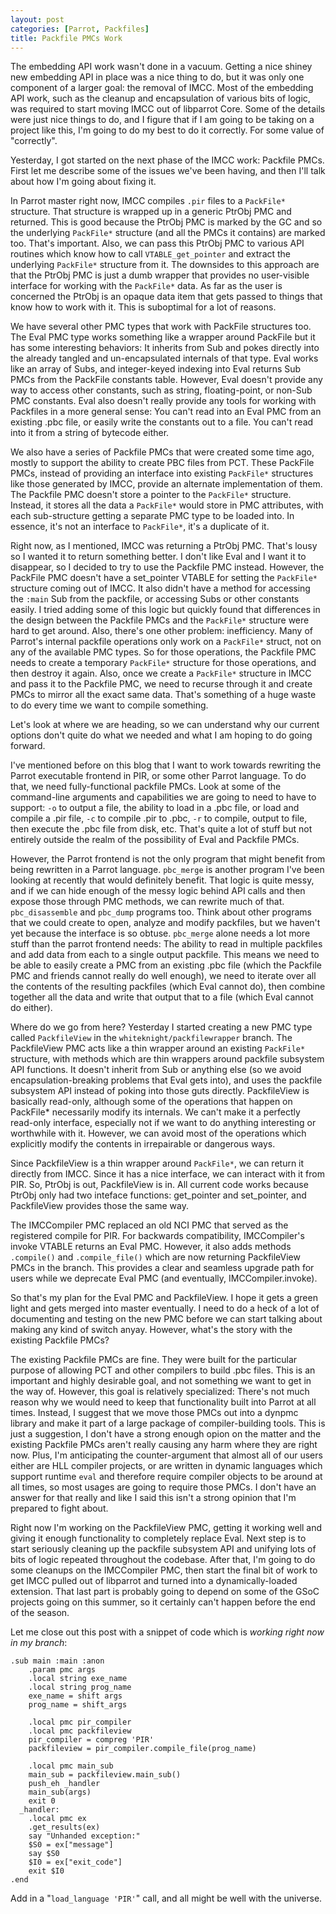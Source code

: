 ```yaml
---
layout: post
categories: [Parrot, Packfiles]
title: Packfile PMCs Work
---
```


The embedding API work wasn't done in a vacuum. Getting a nice shiney new
embedding API in place was a nice thing to do, but it was only one component
of a larger goal: the removal of IMCC. Most of the embedding API work, such
as the cleanup and encapsulation of various bits of logic, was required to
start moving IMCC out of libparrot Core. Some of the details were just nice
things to do, and I figure that if I am going to be taking on a project like
this, I'm going to do my best to do it correctly. For some value of
"correctly".

Yesterday, I got started on the next phase of the IMCC work: Packfile PMCs.
First let me describe some of the issues we've been having, and then I'll talk
about how I'm going about fixing it.

In Parrot master right now, IMCC compiles `.pir` files to a `PackFile*`
structure. That structure is wrapped up in a generic PtrObj PMC and returned.
This is good because the PtrObj PMC is marked by the GC and so the underlying
`PackFile*` structure (and all the PMCs it contains) are marked too. That's
important. Also, we can pass this PtrObj PMC to various API routines which
know how to call `VTABLE_get_pointer` and extract the underlying `PackFile*`
structure from it. The downsides to this approach are that the PtrObj PMC is
just a dumb wrapper that provides no user-visible interface for working with
the `PackFile*` data. As far as the user is concerned the PtrObj is an opaque
data item that gets passed to things that know how to work with it. This is
suboptimal for a lot of reasons.

We have several other PMC types that work with PackFile structures too. The
Eval PMC type works something like a wrapper around PackFile but it has some
interesting behaviors: It inherits from Sub and pokes directly into the
already tangled and un-encapsulated internals of that type. Eval works like an
array of Subs, and integer-keyed indexing into Eval returns Sub PMCs from the
PackFile constants table. However, Eval doesn't provide any way to access
other constants, such as string, floating-point, or non-Sub PMC constants.
Eval also doesn't really provide any tools for working with Packfiles in a
more general sense: You can't read into an Eval PMC from an existing .pbc
file, or easily write the constants out to a file. You can't read into it from
a string of bytecode either.

We also have a series of Packfile PMCs that were created some time ago, mostly
to support the ability to create PBC files from PCT. These PackFile PMCs,
instead of providing an interface into existing `PackFile*` structures like
those generated by IMCC, provide an alternate implementation of them. The
Packfile PMC doesn't store a pointer to the `PackFile*` structure. Instead,
it stores all the data a `PackFile*` would store in PMC attributes, with each
sub-structure getting a separate PMC type to be loaded into. In essence, it's
not an interface to `PackFile*`, it's a duplicate of it.

Right now, as I mentioned, IMCC was returning a PtrObj PMC. That's lousy so I
wanted it to return something better. I don't like Eval and I want it to
disappear, so I decided to try to use the Packfile PMC instead. However, the
PackFile PMC doesn't have a set_pointer VTABLE for setting the `PackFile*`
structure coming out of IMCC. It also didn't have a method for accessing the
`:main` Sub from the packfile, or accessing Subs or other constants easily. I
tried adding some of this logic but quickly found that differences in the
design between the Packfile PMCs and the `PackFile*` structure were hard to
get around. Also, there's one other problem: inefficiency. Many of Parrot's
internal packfile operations only work on a `PackFile*` struct, not on any of
the available PMC types. So for those operations, the Packfile PMC needs to
create a temporary `PackFile*` structure for those operations, and then
destroy it again. Also, once we create a `PackFile*` structure in IMCC and
pass it to the Packfile PMC, we need to recurse through it and create PMCs to
mirror all the exact same data. That's something of a huge waste to do every
time we want to compile something.

Let's look at where we are heading, so we can understand why our current
options don't quite do what we needed and what I am hoping to do going
forward.

I've mentioned before on this blog that I want to work towards rewriting the
Parrot executable frontend in PIR, or some other Parrot language. To do that,
we need fully-functional packfile PMCs. Look at some of the command-line
arguments and capabilities we are going to need to have to support: `-o` to
output a file, the ability to load in a .pbc file, or load and compile a .pir
file, `-c` to compile .pir to .pbc, `-r` to compile, output to file, then
execute the .pbc file from disk, etc. That's quite a lot of stuff but not
entirely outside the realm of the possibility of Eval and Packfile PMCs.

However, the Parrot frontend is not the only program that might benefit from
being rewritten in a Parrot language. `pbc_merge` is another program I've
been looking at recently that would definitely benefit. That logic is quite
messy, and if we can hide enough of the messy logic behind API calls and then
expose those through PMC methods, we can rewrite much of that.
`pbc_disassemble` and `pbc_dump` programs too. Think about other programs that
we could create to open, analyze and modify packfiles, but we haven't yet
because the interface is so obtuse. `pbc_merge` alone needs a lot more stuff
than the parrot frontend needs: The ability to read in multiple packfiles and
add data from each to a single output packfile. This means we need to be able
to easily create a PMC from an existing .pbc file (which the Packfile PMC and
friends cannot really do well enough), we need to iterate over all the
contents of the resulting packfiles (which Eval cannot do), then combine
together all the data and write that output that to a file (which Eval cannot
do either).

Where do we go from here? Yesterday I started creating a new PMC type called
`PackfileView` in the `whiteknight/packfilewrapper` branch. The PackfileView
PMC acts like a thin wrapper around an existing `PackFile*` structure, with
methods which are thin wrappers around packfile subsystem API functions. It
doesn't inherit from Sub or anything else (so we avoid encapsulation-breaking
problems that Eval gets into), and uses the packfile subsystem API instead of
poking into those guts directly. PackfileView is basically read-only, although
some of the operations that happen on PackFile* necessarily modify its
internals. We can't make it a perfectly read-only interface, especially not if
we want to do anything interesting or worthwhile with it. However, we can
avoid most of the operations which explicitly modify the contents in
irrepairable or dangerous ways.

Since PackfileView is a thin wrapper around `PackFile*`, we can return it
directly from IMCC. Since it has a nice interface, we can interact with it
from PIR. So, PtrObj is out, PackfileView is in. All current code works
because PtrObj only had two inteface functions: get_pointer and set_pointer,
and PackfileView provides those the same way.

The IMCCompiler PMC replaced an old NCI PMC that served as the registered
compile for PIR. For backwards compatibility, IMCCompiler's invoke VTABLE
returns an Eval PMC. However, it also adds methods `.compile()` and
`.compile_file()` which are now returning PackfileView PMCs in the branch.
This provides a clear and seamless upgrade path for users while we deprecate
Eval PMC (and eventually, IMCCompiler.invoke).

So that's my plan for the Eval PMC and PackfileView. I hope it gets a green
light and gets merged into master eventually. I need to do a heck of a lot
of documenting and testing on the new PMC before we can start talking about
making any kind of switch anyay. However, what's the story with the existing
Packfile PMCs?

The existing Packfile PMCs are fine. They were built for the particular
purpose of allowing PCT and other compilers to build .pbc files. This is an
important and highly desirable goal, and not something we want to get in the
way of. However, this goal is relatively specialized: There's not much reason
why we would need to keep that functionality built into Parrot at all times.
Instead, I suggest that we move those PMCs out into a dynpmc library and make
it part of a large package of compiler-building tools. This is just a
suggestion, I don't have a strong enough opion on the matter and the existing
Packfile PMCs aren't really causing any harm where they are right now. Plus,
I'm anticipating the counter-argument that almost all of our users either are
HLL compiler projects, or are written in dynamic languages which support
runtime `eval` and therefore require compiler objects to be around at all
times, so most usages are going to require those PMCs. I don't have an answer
for that really and like I said this isn't a strong opinion that I'm prepared
to fight about.

Right now I'm working on the PackfileView PMC, getting it working well and
giving it enough functionality to completely replace Eval. Next step is to
start seriously cleaning up the packfile subsystem API and unifying lots of
bits of logic repeated throughout the codebase. After that, I'm going to do
some cleanups on the IMCCompiler PMC, then start the final bit of work to get
IMCC pulled out of libparrot and turned into a dynamically-loaded extension.
That last part is probably going to depend on some of the GSoC projects going
on this summer, so it certainly can't happen before the end of the season.

Let me close out this post with a snippet of code which is *working right now
in my branch*:

    .sub main :main :anon
        .param pmc args
        .local string exe_name
        .local string prog_name
        exe_name = shift args
        prog_name = shift_args

        .local pmc pir_compiler
        .local pmc packfileview
        pir_compiler = compreg 'PIR'
        packfileview = pir_compiler.compile_file(prog_name)

        .local pmc main_sub
        main_sub = packfileview.main_sub()
        push_eh _handler
        main_sub(args)
        exit 0
      _handler:
        .local pmc ex
        .get_results(ex)
        say "Unhanded exception:"
        $S0 = ex["message"]
        say $S0
        $I0 = ex["exit_code"]
        exit $I0
    .end

Add in a "`load_language 'PIR'`" call, and all might be well with the
universe.
